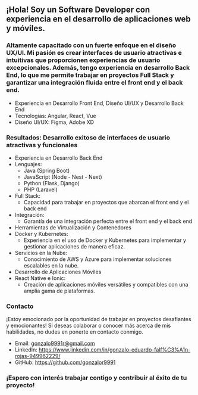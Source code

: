 ## ¡Hola! Soy un Software Developer con experiencia en el desarrollo de aplicaciones web y móviles.
### Altamente capacitado con un fuerte enfoque en el diseño UX/UI. Mi pasión es crear interfaces de usuario atractivas e intuitivas que proporcionen experiencias de usuario excepcionales. Además, tengo experiencia en desarrollo Back End, lo que me permite trabajar en proyectos Full Stack y garantizar una integración fluida entre el front end y el back end.

- Experiencia en Desarrollo Front End, Diseño UI/UX y Desarrollo Back End
- Tecnologías: Angular, React, Vue
- Diseño UI/UX: Figma, Adobe XD
### Resultados: Desarrollo exitoso de interfaces de usuario atractivas y funcionales
- Experiencia en Desarrollo Back End
- Lenguajes: 
  - Java (Spring Boot)
  - JavaScript (Node - Nest - Next)
  - Python (Flask, Django)
  - PHP (Laravel)
- Full Stack: 
  - Capacidad para trabajar en proyectos que abarcan el front end y el back end
- Integración: 
  - Garantía de una integración perfecta entre el front end y el back end
- Herramientas de Virtualización y Contenedores
- Docker y Kubernetes: 
  - Experiencia en el uso de Docker y Kubernetes para implementar y gestionar aplicaciones de manera eficaz.
- Servicios en la Nube: 
  - Conocimiento de AWS y Azure para implementar soluciones escalables en la nube.
- Desarrollo de Aplicaciones Móviles
- React Native e Ionic: 
  - Creación de aplicaciones móviles versátiles y compatibles con una amplia gama de plataformas.
### Contacto
¡Estoy emocionado por la oportunidad de trabajar en proyectos desafiantes y emocionantes! Si deseas colaborar o conocer más acerca de mis habilidades, no dudes en ponerte en contacto conmigo.

- Email: gonzalo9991r@gmail.com
- LinkedIn: https://www.linkedin.com/in/gonzalo-eduardo-falf%C3%A1n-rojas-949962229/
- GitHub: https://github.com/gonzalor9991
### ¡Espero con interés trabajar contigo y contribuir al éxito de tu proyecto!
